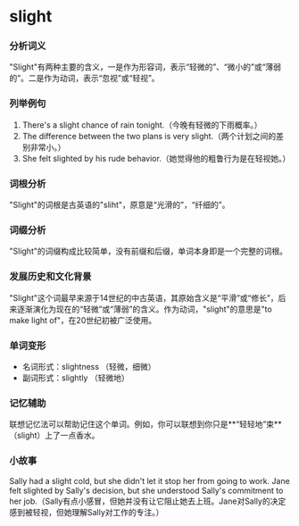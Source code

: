 # slight

### 分析词义

  

"Slight"有两种主要的含义，一是作为形容词，表示“轻微的”、“微小的”或“薄弱的”。二是作为动词，表示“忽视”或“轻视”。

  

### 列举例句

  

1.  There's a slight chance of rain tonight.（今晚有轻微的下雨概率。）
2.  The difference between the two plans is very slight.（两个计划之间的差别非常小。）
3.  She felt slighted by his rude behavior.（她觉得他的粗鲁行为是在轻视她。）

  

### 词根分析

  

"Slight"的词根是古英语的"sliht"，原意是“光滑的”，“纤细的”。

  

### 词缀分析

  

"Slight"的词缀构成比较简单，没有前缀和后缀，单词本身即是一个完整的词根。

  

### 发展历史和文化背景

  

"Slight"这个词最早来源于14世纪的中古英语，其原始含义是“平滑”或“修长”，后来逐渐演化为现在的“轻微”或“薄弱”的含义。作为动词，"slight"的意思是"to make light of"，在20世纪初被广泛使用。

  

### 单词变形

  

*   名词形式：slightness （轻微，细微）
*   副词形式：slightly （轻微地）

  

### 记忆辅助

  

联想记忆法可以帮助记住这个单词。例如，你可以联想到你只是\*\*“轻轻地”束\*\*（slight）上了一点香水。

  

### 小故事

  

Sally had a slight cold, but she didn't let it stop her from going to work. Jane felt slighted by Sally's decision, but she understood Sally's commitment to her job.（Sally有点小感冒，但她并没有让它阻止她去上班。Jane对Sally的决定感到被轻视，但她理解Sally对工作的专注。）
